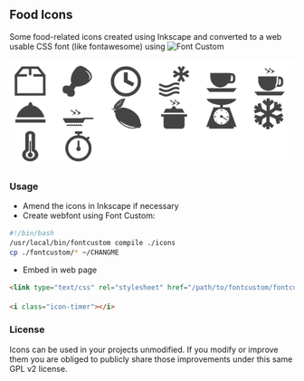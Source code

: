 
## Food Icons

Some food-related icons created using Inkscape and converted to 
a web usable CSS font (like fontawesome) using ![Font Custom](https://github.com/FontCustom/fontcustom)

![Sample](sample.png)

### Usage

- Amend the icons in Inkscape if necessary
- Create webfont using Font Custom:

```sh
#!/bin/bash
/usr/local/bin/fontcustom compile ./icons
cp ./fontcustom/* ~/CHANGME
```

- Embed in web page 
```html
<link type="text/css" rel="stylesheet" href="/path/to/fontcustom/fontcustom.css" />

<i class="icon-timer"></i>

```

### License
Icons can be used in your projects unmodified. If you modify or improve them you are obliged to 
publicly share those improvements under this same GPL v2 license. 

